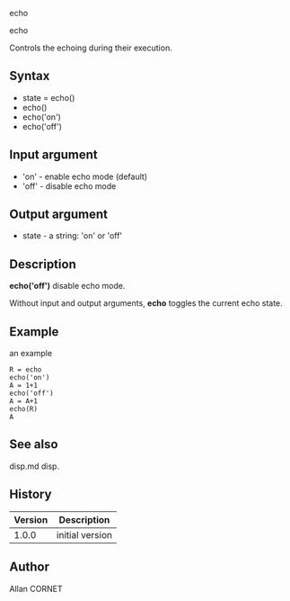 



echo


echo

Controls the echoing during their execution.

## Syntax

- state = echo()
- echo()
- echo('on')
- echo('off')

## Input argument

 - 'on' - enable echo mode (default)
 - 'off' - disable echo mode

## Output argument

 - state - a string: 'on' or 'off'

## Description


  <p><b>echo('off')</b> disable echo mode.</p>
  <p>Without input and output arguments, <b>echo</b> toggles the current echo state.</p>


## Example

an example
```Nelson
R = echo
echo('on')
A = 1+1
echo('off')
A = A+1
echo(R)
A
```

## See also

disp.md disp.
## History

|Version|Description|
|------|------|
|1.0.0|initial version|


## Author

Allan CORNET



